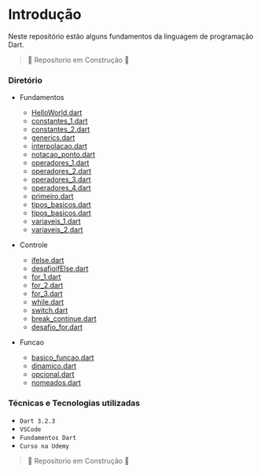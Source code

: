 # Introdução

Neste repositório estão alguns fundamentos da linguagem de programação Dart. 

> :construction: Repositorio em Construção :construction:


### Diretório

- Fundamentos<br>
  - [HelloWorld.dart](https://github.com/ArthurRCastilho/Fundamentos_Dart/blob/main/Fundamentos/HelloWorld.dart)
  - [constantes_1.dart](https://github.com/ArthurRCastilho/Fundamentos_Dart/blob/main/Fundamentos/constantes_1.dart)
  - [constantes_2.dart](https://github.com/ArthurRCastilho/Fundamentos_Dart/blob/main/Fundamentos/constantes_2.dart)
  - [generics.dart](https://github.com/ArthurRCastilho/Fundamentos_Dart/blob/main/Fundamentos/generics.dart)
  - [interpolacao.dart](https://github.com/ArthurRCastilho/Fundamentos_Dart/blob/main/Fundamentos/interpolacao.dart)
  - [notacao_ponto.dart](https://github.com/ArthurRCastilho/Fundamentos_Dart/blob/main/Fundamentos/notacao_ponto.dart)
  - [operadores_1.dart](https://github.com/ArthurRCastilho/Fundamentos_Dart/blob/main/Fundamentos/operadores_1.dart)
  - [operadores_2.dart](https://github.com/ArthurRCastilho/Fundamentos_Dart/blob/main/Fundamentos/operadores_2.dart)
  - [operadores_3.dart](https://github.com/ArthurRCastilho/Fundamentos_Dart/blob/main/Fundamentos/operadores_3.dart)
  - [operadores_4.dart](https://github.com/ArthurRCastilho/Fundamentos_Dart/blob/main/Fundamentos/operadores_4.dart)
  - [primeiro.dart](https://github.com/ArthurRCastilho/Fundamentos_Dart/blob/main/Fundamentos/primeiro.dart)
  - [tipos_basicos.dart](https://github.com/ArthurRCastilho/Fundamentos_Dart/blob/main/Fundamentos/tipos_basicos_1.dart)
  - [tipos_basicos.dart](https://github.com/ArthurRCastilho/Fundamentos_Dart/blob/main/Fundamentos/tipos_basicos_2.dart)
  - [variaveis_1.dart](https://github.com/ArthurRCastilho/Fundamentos_Dart/blob/main/Fundamentos/variaveis_1.dart)
  - [variaveis_2.dart](https://github.com/ArthurRCastilho/Fundamentos_Dart/blob/main/Fundamentos/variaveis_2.dart)

- Controle
  - [ifelse.dart](https://github.com/ArthurRCastilho/Fundamentos_Dart/blob/main/Controle/ifelse.dart)
  - [desafioifElse.dart](https://github.com/ArthurRCastilho/Fundamentos_Dart/blob/main/Controle/desafioifElse.dart)
  - [for_1.dart](https://github.com/ArthurRCastilho/Fundamentos_Dart/blob/main/Controle/for_1.dart)
  - [for_2.dart](https://github.com/ArthurRCastilho/Fundamentos_Dart/blob/main/Controle/for_2.dart)
  - [for_3.dart](https://github.com/ArthurRCastilho/Fundamentos_Dart/blob/main/Controle/for_3.dart)
  - [while.dart](https://github.com/ArthurRCastilho/Fundamentos_Dart/blob/main/Controle/while.dart)
  - [switch.dart](https://github.com/ArthurRCastilho/Fundamentos_Dart/blob/main/Controle/switch.dart)
  - [break_continue.dart](https://github.com/ArthurRCastilho/Fundamentos_Dart/blob/main/Controle/break_continue.dart)
  - [desafio_for.dart](https://github.com/ArthurRCastilho/Fundamentos_Dart/blob/main/Controle/desafio_for.dart)

- Funcao
  - [basico_funcao.dart](https://github.com/ArthurRCastilho/Fundamentos_Dart/blob/main/Funcao/basico_funcao.dart)
  - [dinamico.dart](https://github.com/ArthurRCastilho/Fundamentos_Dart/blob/main/Funcao/dinamico.dart)
  - [opcional.dart](https://github.com/ArthurRCastilho/Fundamentos_Dart/blob/main/Funcao/opcional.dart)
  - [nomeados.dart](https://github.com/ArthurRCastilho/Fundamentos_Dart/blob/main/Funcao/nomeados.dart)


### Técnicas e Tecnologias utilizadas

- ``Dart 3.2.3``
- ``VSCode``
- ``Fundamentos Dart``
- ``Curso na Udemy``

> :construction: Repositorio em Construção :construction:
